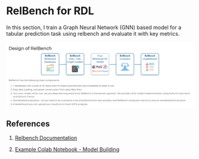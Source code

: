 # RelBench for RDL

In this section, I train a Graph Neural Network (GNN) based model for a tabular prediction task using relbench and evaluate it with key metrics.

![Relbench](images/relbench_diagram.png)

## References

1. [Relbench Documentation](https://relbench.stanford.edu/start/)

2. [Example Colab Notebook - Model Building](https://colab.research.google.com/github/snap-stanford/relbench/blob/main/tutorials/train_model.ipynb)